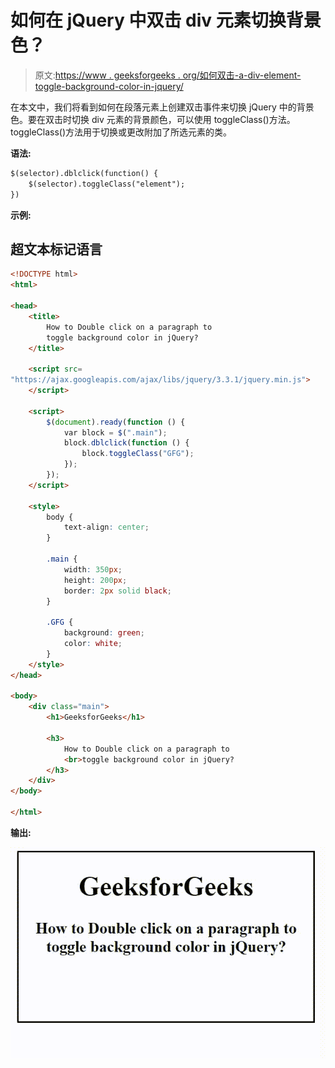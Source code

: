 # 如何在 jQuery 中双击 div 元素切换背景色？

> 原文:[https://www . geeksforgeeks . org/如何双击-a-div-element-toggle-background-color-in-jquery/](https://www.geeksforgeeks.org/how-to-double-click-on-a-div-element-to-toggle-background-color-in-jquery/)

在本文中，我们将看到如何在段落元素上创建双击事件来切换 jQuery 中的背景色。要在双击时切换 div 元素的背景颜色，可以使用 toggleClass()方法。toggleClass()方法用于切换或更改附加了所选元素的类。

**语法:**

```html
$(selector).dblclick(function() {
    $(selector).toggleClass("element");
})
```

**示例:**

## 超文本标记语言

```html
<!DOCTYPE html>
<html>

<head>
    <title>
        How to Double click on a paragraph to
        toggle background color in jQuery?
    </title>

    <script src=
"https://ajax.googleapis.com/ajax/libs/jquery/3.3.1/jquery.min.js">
    </script>

    <script>
        $(document).ready(function () {
            var block = $(".main");
            block.dblclick(function () {
                block.toggleClass("GFG");
            });
        });
    </script>

    <style>
        body {
            text-align: center;
        }

        .main {
            width: 350px;
            height: 200px;
            border: 2px solid black;
        }

        .GFG {
            background: green;
            color: white;
        }
    </style>
</head>

<body>
    <div class="main">
        <h1>GeeksforGeeks</h1>

        <h3>
            How to Double click on a paragraph to
            <br>toggle background color in jQuery?
        </h3>
    </div>
</body>

</html>
```

**输出:**

![](img/d05d6d3f03993e517513dc89b8d7823a.png)
